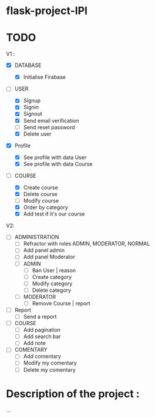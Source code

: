 # flask-project-IPI

# TODO

V1 :

- [x] DATABASE
  - [x] Initialise Firabase
- [ ] USER
  - [x] Signup
  - [x] Signin
  - [x] Signout
  - [x] Send email verification
  - [ ] Send reset password
  - [x] Delete user
- [x] Profile

  - [x] See profile with data User
  - [x] See profile with data Course

- [ ] COURSE
  - [x] Create course
  - [x] Delete course
  - [ ] Modify course
  - [x] Order by category
  - [x] Add test if it's our course

V2:

- [ ] ADMINISTRATION
  - [ ] Refractor with roles ADMIN, MODERATOR, NORMAL
  - [ ] Add panel admin
  - [ ] Add panel Moderator
  - [ ] ADMIN
    - [ ] Ban User | reason
    - [ ] Create category
    - [ ] Modify category
    - [ ] Delete category
  - [ ] MODERATOR
    - [ ] Remove Course | report
- [ ] Report
  - [ ] Send a report
- [ ] COURSE
  - [ ] Add pagination
  - [ ] Add search bar
  - [ ] Add note
- [ ] COMENTARY
  - [ ] Add comentary
  - [ ] Modify my comentary
  - [ ] Delete my comentary

# Description of the project :

...
